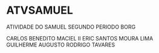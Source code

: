 # ATVSAMUEL
ATIVIDADE DO SAMUEL SEGUNDO PERIODO BORG


CARLOS BENEDITO MACIEL II
ERIC SANTOS MOURA LIMA  
GUILHERME AUGUSTO
RODRIGO TAVARES

